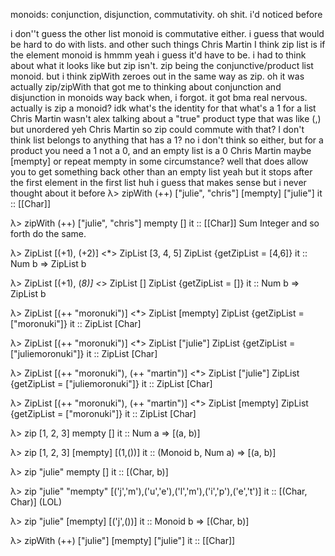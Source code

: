 monoids: conjunction, disjunction, commutativity. oh shit. i'd noticed before 

i don''t guess the other list monoid is commutative either. i guess that would be hard to do with lists.
and other such things
Chris Martin 
I think zip list is if the element monoid is
hmmm
yeah i guess it'd have to be. i had to think about what it looks like
but zip isn't. 
zip being the conjunctive/product list monoid. but i think zipWith zeroes out in the same way as zip. 
oh it was actually zip/zipWith that got me to thinking about conjunction and disjunction in monoids way back when, i forgot. it got bma real nervous.
actually is zip a monoid? idk what's the identity for that
what's a 1 for a list
Chris Martin 
wasn't alex talking about a "true" product type that was like (,) but unordered
yeh
Chris Martin 
so zip could commute with that?
I don't think list belongs to anything that has a 1?
no i don't think so either, but for a product you need a 1 not a 0, and an empty list is a 0
Chris Martin 
maybe [mempty] or repeat mempty in some circumstance?
well that does allow you to get something back other than an empty list
yeah but it stops after the first element
in the first list
huh
i guess that makes sense but i never thought about it before
λ> zipWith (++) ["julie", "chris"] [mempty]
["julie"]
it :: [[Char]]

λ> zipWith (++) ["julie", "chris"] mempty
[]
it :: [[Char]]
Sum Integer and so forth do the same. 

λ> ZipList [(+1), (+2)] <*> ZipList [3, 4, 5]
ZipList {getZipList = [4,6]}
it :: Num b => ZipList b

λ> ZipList [(+1), (*8)] <*> ZipList []
ZipList {getZipList = []}
it :: Num b => ZipList b

λ> ZipList [(++ "moronuki")] <*> ZipList [mempty]
ZipList {getZipList = ["moronuki"]}
it :: ZipList [Char]

λ> ZipList [(++ "moronuki")] <*> ZipList ["julie"]
ZipList {getZipList = ["juliemoronuki"]}
it :: ZipList [Char]

λ> ZipList [(++ "moronuki"), (++ "martin")] <*> ZipList ["julie"]
ZipList {getZipList = ["juliemoronuki"]}
it :: ZipList [Char]

λ> ZipList [(++ "moronuki"), (++ "martin")] <*> ZipList [mempty]
ZipList {getZipList = ["moronuki"]}
it :: ZipList [Char]

λ> zip [1, 2, 3] mempty
[]
it :: Num a => [(a, b)]

λ> zip [1, 2, 3] [mempty]
[(1,())]
it :: (Monoid b, Num a) => [(a, b)]

λ> zip "julie" mempty
[]
it :: [(Char, b)]

λ> zip "julie" "mempty"
[('j','m'),('u','e'),('l','m'),('i','p'),('e','t')]
it :: [(Char, Char)]
(LOL)

λ> zip "julie" [mempty]
[('j',())]
it :: Monoid b => [(Char, b)]

λ> zipWith (++) ["julie"] [mempty]
["julie"]
it :: [[Char]]
